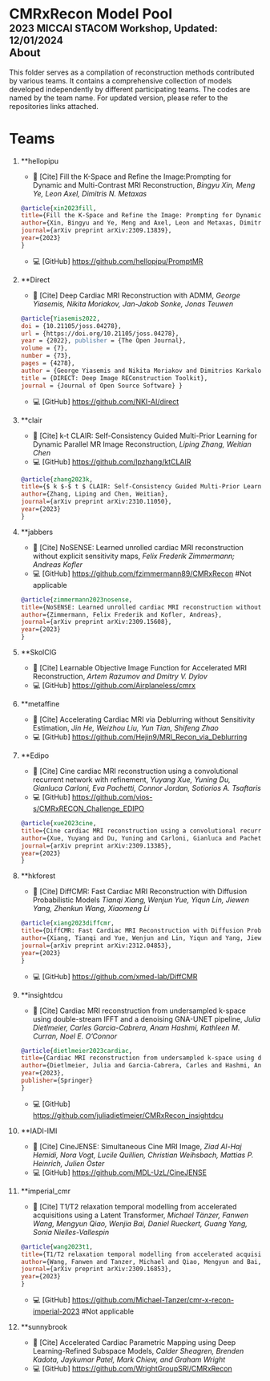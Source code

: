 # CMRxRecon Model Pool<br> <span style="float: right"><sub><sup> 2023 MICCAI STACOM Workshop, Updated: 12/01/2024 </sup></sub></span> 

## About
This folder serves as a compilation of reconstruction methods contributed by various teams. 
It contains a comprehensive collection of models developed independently by different participating teams. The codes are named by the team name. For updated version, please refer to the repositories links attached. 


# Teams
1. **hellopipu
    - 📄 [Cite] Fill the K-Space and Refine the Image:Prompting for Dynamic and Multi-Contrast MRI Reconstruction, *Bingyu Xin, Meng Ye, Leon Axel, Dimitris N. Metaxas*
    ```bibtex
    @article{xin2023fill,
    title={Fill the K-Space and Refine the Image: Prompting for Dynamic and Multi-Contrast MRI Reconstruction},
    author={Xin, Bingyu and Ye, Meng and Axel, Leon and Metaxas, Dimitris N},
    journal={arXiv preprint arXiv:2309.13839},
    year={2023}
    }
    ```
    - 💻 [GitHub] https://github.com/hellopipu/PromptMR


2. **Direct
    - 📄 [Cite] Deep Cardiac MRI Reconstruction with ADMM, *George Yiasemis, Nikita Moriakov, Jan-Jakob Sonke, Jonas Teuwen*
    ```bibtex
    @article{Yiasemis2022, 
    doi = {10.21105/joss.04278}, 
    url = {https://doi.org/10.21105/joss.04278}, 
    year = {2022}, publisher = {The Open Journal}, 
    volume = {7}, 
    number = {73}, 
    pages = {4278}, 
    author = {George Yiasemis and Nikita Moriakov and Dimitrios Karkalousos and Matthan Caan and Jonas Teuwen}, 
    title = {DIRECT: Deep Image REConstruction Toolkit}, 
    journal = {Journal of Open Source Software} }
    ```
    - 💻 [GitHub] https://github.com/NKI-AI/direct


3. **clair
    - 📄 [Cite] k-t CLAIR: Self-Consistency Guided Multi-Prior Learning for Dynamic Parallel MR Image Reconstruction, *Liping Zhang, Weitian Chen*
    - 💻 [GitHub] https://github.com/lpzhang/ktCLAIR
    ```bibtex
    @article{zhang2023k,
    title={$ k $-$ t $ CLAIR: Self-Consistency Guided Multi-Prior Learning for Dynamic Parallel MR Image Reconstruction},
    author={Zhang, Liping and Chen, Weitian},
    journal={arXiv preprint arXiv:2310.11050},
    year={2023}
    }
    ```


4. **jabbers
    - 📄 [Cite] NoSENSE: Learned unrolled cardiac MRI reconstruction without explicit sensitivity maps, *Felix Frederik Zimmermann; Andreas Kofler*
    - 💻 [GitHub] https://github.com/fzimmermann89/CMRxRecon #Not applicable
    ```bibtex
    @article{zimmermann2023nosense,
    title={NoSENSE: Learned unrolled cardiac MRI reconstruction without explicit sensitivity maps},
    author={Zimmermann, Felix Frederik and Kofler, Andreas},
    journal={arXiv preprint arXiv:2309.15608},
    year={2023}
    }
    ```


5. **SkolCIG
    - 📄 [Cite] Learnable Objective Image Function for Accelerated MRI Reconstruction, *Artem Razumov and Dmitry V. Dylov*
    - 💻 [GitHub] https://github.com/Airplaneless/cmrx


6. **metaffine
    - 📄 [Cite] Accelerating Cardiac MRI via Deblurring without Sensitivity Estimation, *Jin He, Weizhou Liu, Yun Tian, Shifeng Zhao*
    - 💻 [GitHub] https://github.com/Hejin9/MRI_Recon_via_Deblurring


7. **Edipo
    - 📄 [Cite] Cine cardiac MRI reconstruction using a convolutional recurrent network with refinement, *Yuyang Xue, Yuning Du, Gianluca Carloni, Eva Pachetti, Connor Jordan, Sotiorios A. Tsaftaris*
    - 💻 [GitHub] https://github.com/vios-s/CMRxRECON_Challenge_EDIPO
    ```bibtex
    @article{xue2023cine,
    title={Cine cardiac MRI reconstruction using a convolutional recurrent network with refinement},
    author={Xue, Yuyang and Du, Yuning and Carloni, Gianluca and Pachetti, Eva and Jordan, Connor and Tsaftaris, Sotirios A},
    journal={arXiv preprint arXiv:2309.13385},
    year={2023}
    }
    ```


8. **hkforest
    - 📄 [Cite] DiffCMR: Fast Cardiac MRI Reconstruction with Diffusion Probabilistic Models *Tianqi Xiang, Wenjun Yue, Yiqun Lin, Jiewen Yang, Zhenkun Wang, Xiaomeng Li*
    ```bibtex
    @article{xiang2023diffcmr,
    title={DiffCMR: Fast Cardiac MRI Reconstruction with Diffusion Probabilistic Models},
    author={Xiang, Tianqi and Yue, Wenjun and Lin, Yiqun and Yang, Jiewen and Wang, Zhenkun and Li, Xiaomeng},
    journal={arXiv preprint arXiv:2312.04853},
    year={2023}
    }
    ```
    - 💻 [GitHub] https://github.com/xmed-lab/DiffCMR


9. **insightdcu
    - 📄 [Cite] Cardiac MRI reconstruction from undersampled k-space using double-stream IFFT and a denoising GNA-UNET pipeline, *Julia Dietlmeier, Carles Garcia-Cabrera, Anam Hashmi, Kathleen M. Curran, Noel E. O’Connor*
    ```bibtex
    @article{dietlmeier2023cardiac,
    title={Cardiac MRI reconstruction from undersampled k-space using double-stream IFFT and a denoising GNA-UNET pipeline},
    author={Dietlmeier, Julia and Garcia-Cabrera, Carles and Hashmi, Anam and Curran, Kathleen M and O'Connor, Noel E},
    year={2023},
    publisher={Springer}
    }
    ```
    - 💻 [GitHub] https://github.com/juliadietlmeier/CMRxRecon_insightdcu


10. **IADI-IMI
    - 📄 [Cite] CineJENSE: Simultaneous Cine MRI Image, *Ziad Al-Haj Hemidi, Nora Vogt, Lucile Quillien, Christian Weihsbach, Mattias P. Heinrich, Julien Oster*
    - 💻 [GitHub] https://github.com/MDL-UzL/CineJENSE


11. **imperial_cmr
    - 📄 [Cite] T1/T2 relaxation temporal modelling from accelerated acquisitions using a Latent Transformer, *Michael Tänzer, Fanwen Wang, Mengyun Qiao, Wenjia Bai, Daniel Rueckert, Guang Yang, Sonia Nielles-Vallespin*
    ```bibtex
    @article{wang2023t1,
    title={T1/T2 relaxation temporal modelling from accelerated acquisitions using a Latent Transformer},
    author={Wang, Fanwen and Tanzer, Michael and Qiao, Mengyun and Bai, Wenjia and Rueckert, Daniel and Yang, Guang and Nielles-Vallespin, Sonia},
    journal={arXiv preprint arXiv:2309.16853},
    year={2023}
    }
    ```
    - 💻 [GitHub] https://github.com/Michael-Tanzer/cmr-x-recon-imperial-2023 #Not applicable


12. **sunnybrook
    - 📄 [Cite] Accelerated Cardiac Parametric Mapping using Deep Learning-Refined Subspace Models, *Calder Sheagren, Brenden Kadota, Jaykumar Patel, Mark Chiew, and Graham Wright*
    - 💻 [GitHub] https://github.com/WrightGroupSRI/CMRxRecon